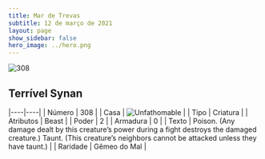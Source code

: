 ```yaml
---
title: Mar de Trevas
subtitle: 12 de março de 2021
layout: page
show_sidebar: false
hero_image: ../hero.png
---
```


![308](https://cdn.keyforgegame.com/media/card_front/pt/496_308_MRMJX97MPH9X_pt.png)

## Terrível Synan

|----|----|
| Número | 308 |
| Casa | ![Unfathomable](https://archonarcana.com/images/thumb/1/10/Unfathomable.png/22px-Unfathomable.png "Abissais") |
| Tipo | Criatura |
| Atributos | Beast |
| Poder | 2 |
| Armadura | 0 |
| Texto | Poison.  (Any damage dealt by this creature’s power during a fight destroys the damaged creature.)  Taunt. (This creature’s neighbors cannot be attacked unless they have taunt.) |
| Raridade | Gêmeo do Mal |
